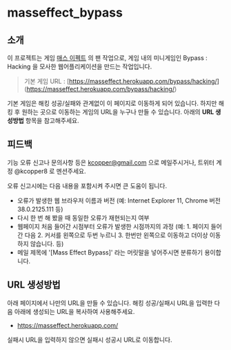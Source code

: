 masseffect_bypass
=================
## 소개
이 프로젝트는 게임 [매스 이펙트](http://masseffect.bioware.com/) 의 팬 작업으로, 게임 내의 미니게임인 Bypass : Hacking 을 모사한 웹어플리케이션을 만드는 작업입니다.

> 기본 게임 URL : 
> [https://masseffect.herokuapp.com/bypass/hacking/] (https://masseffect.herokuapp.com/bypass/hacking/)

기본 게임은 해킹 성공/실패와 관계없이 이 페이지로 이동하게 되어 있습니다. 하지만 해킹 후 원하는 곳으로 이동하는 게임의 URL을 누구나 만들 수 있습니다.
 아래의 **URL 생성방법** 항목을 참고해주세요.


## 피드백
기능 오류 신고나 문의사항 등은 kcopper@gmail.com 으로 메일주시거나, 트위터 계정 @kcopper8 로 멘션주세요.

오류 신고시에는 다음 내용을 포함시켜 주시면 큰 도움이 됩니다.

 - 오류가 발생한 웹 브라우저 이름과 버전 (예: Internet Explorer 11, Chrome 버전 38.0.2125.111 등)
 - 다시 한 번 해 봤을 때 동일한 오류가 재현되는지 여부
 - 웹페이지 처음 들어간 시점부터 오류가 발생한 시점까지의 과정 (예: 1. 페이지 들어간 다음 2. 커서를 왼쪽으로 두번 누르니 3. 한번만 왼쪽으로 이동하고 더이상 이동하지 않습니다. 등)
 - 메일 제목에 '[Mass Effect Bypass]' 라는 머릿말을 넣어주시면 분류하기 용이합니다.

## URL 생성방법
아래 페이지에서 나만의 URL을 만들 수 있습니다. 해킹 성공/실패시 URL을 입력한 다음 아래에 생성되는 URL을 복사하여 사용해주세요.

* https://masseffect.herokuapp.com/

실패시 URL을 입력하지 않으면 실패시 성공시 URL로 이동합니다.